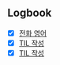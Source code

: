 

## Logbook
- [x] [전화 영어](things:///show?id=J2T8hNwZMgsfUdZyh8eaVt)
- [x] [TIL 작성](things:///show?id=E7SMxQVvj8zQFPc79bFF1k)
- [x] [TIL 작성](things:///show?id=VpbMGoCuHT5p3CoZx3NoLQ)